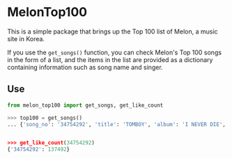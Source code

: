 # MelonTop100

This is a simple package that brings up the Top 100 list of Melon, a music site in Korea.

If you use the `get_songs()` function, you can check Melon's Top 100 songs in the form of a list, and the items in the list are provided as a dictionary containing information such as song name and singer.

## Use

```python
from melon_top100 import get_songs, get_like_count

>>> top100 = get_songs()
... {'song_no': '34754292', 'title': 'TOMBOY', 'album': 'I NEVER DIE', 'artis '(여자)아이들'}, ...


>>> get_like_count(34754292)
{'34754292': 137492}
```